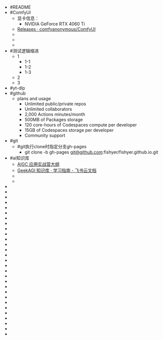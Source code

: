 - #README
- #ComfyUI
	- 显卡信息：
		- NVIDIA GeForce RTX 4060 Ti
	- [Releases · comfyanonymous/ComfyUI](https://github.com/comfyanonymous/ComfyUI/releases)
	-
	-
	-
- #测试逻辑缩进
	- 1
		- 1-1
		- 1-2
		- 1-3
	- 2
	- 3
- #yt-dlp
- #github
	- plans and usage
		- Unlimited public/private repos
		- Unlimited collaborators
		- 2,000 Actions minutes/month
		- 500MB of Packages storage
		- 120 core-hours of Codespaces compute per developer
		- 15GB of Codespaces storage per developer
		- Community support
- #git
	- #git执行clone时指定分支gh-pages
		- git clone -b gh-pages git@github.com:fishyer/fishyer.github.io.git
- #ai知识库
	- [AIGC 应用实战营大纲](https://shimo.im/docs/5rk9K94M5QtzQ83x/read)
	- [‌⁢⁡⁤⁡⁤⁢‬⁢﻿⁣‬‍​‌⁡​﻿​﻿⁡⁢⁢​​​‬⁣‌​⁣​‬﻿‍​⁢⁣⁢⁣‌‬‍‬⁤​⁡‬‬⁣GeekAGI 知识库 · 学习指南 - 飞书云文档](https://geek-agi.feishu.cn/wiki/B9rYwwg6xidZYJkbrlscxTQFnOc)
	- <!--EndFragment-->
	-
-
-
-
-
-
-
-
-
-
-
-
-
-
-
-
-
-
-
-
-
-
-
-
-
-
-
-
-
-